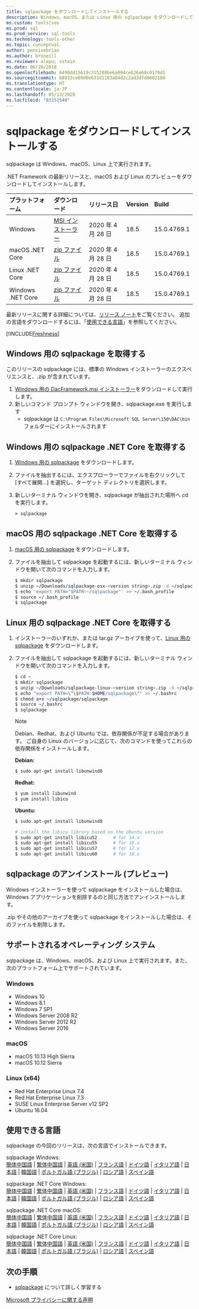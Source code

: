 ```yaml
---
title: sqlpackage をダウンロードしてインストールする
description: Windows、macOS、または Linux 用の sqlpackage をダウンロードしてインストールします
ms.custom: tools|sos
ms.prod: sql
ms.prod_service: sql-tools
ms.technology: tools-other
ms.topic: conceptual
author: pensivebrian
ms.author: broneill
ms.reviewer: alayu; sstein
ms.date: 06/20/2018
ms.openlocfilehash: 6490dd15619c315288be6a094ceb26e68c0179d1
ms.sourcegitcommit: b8933ce09d0e631d1183a84d2c2ad3dfd0602180
ms.translationtype: HT
ms.contentlocale: ja-JP
ms.lasthandoff: 05/13/2020
ms.locfileid: "83151540"
---
```

# <a name="download-and-install-sqlpackage"></a>sqlpackage をダウンロードしてインストールする

sqlpackage は Windows、macOS、Linux 上で実行されます。

.NET Framework の最新リリースと、macOS および Linux のプレビューをダウンロードしてインストールします。

|プラットフォーム|ダウンロード|リリース日|Version|Build
|:---|:---|:---|:---|:---|
|Windows|[MSI インストーラー](https://go.microsoft.com/fwlink/?linkid=2128142)|2020 年 4 月 28 日|18.5|15.0.4769.1|
|macOS .NET Core |[zip ファイル](https://go.microsoft.com/fwlink/?linkid=2128145)|2020 年 4 月 28 日| 18.5|15.0.4769.1|
|Linux .NET Core |[zip ファイル](https://go.microsoft.com/fwlink/?linkid=2128144)|2020 年 4 月 28 日| 18.5|15.0.4769.1|
|Windows .NET Core |[zip ファイル](https://go.microsoft.com/fwlink/?linkid=2128143)|2020 年 4 月 28 日| 18.5|15.0.4769.1|

最新リリースに関する詳細については、[リリース ノート](release-notes-sqlpackage.md)をご覧ください。 追加の言語をダウンロードするには、「[使用できる言語](#available-languages)」を参照してください。

[!INCLUDE[Freshness](../includes/paragraph-content/fresh-note-steps-feedback.md)]

## <a name="get-sqlpackage-for-windows"></a>Windows 用の sqlpackage を取得する

このリリースの sqlpackage には、標準の Windows インストーラーのエクスペリエンスと、.zip が含まれています。 

1. [Windows 用の DacFramework.msi インストーラー](https://go.microsoft.com/fwlink/?linkid=2128142)をダウンロードして実行します。
2. 新しいコマンド プロンプト ウィンドウを開き、sqlpackage.exe を実行します
    - sqlpackage は ```C:\Program Files\Microsoft SQL Server\150\DAC\bin``` フォルダーにインストールされます

## <a name="get-sqlpackage-net-core-for-windows"></a>Windows 用の sqlpackage .NET Core を取得する

1. [Windows 用の sqlpackage](https://go.microsoft.com/fwlink/?linkid=2128143) をダウンロードします。
2. ファイルを抽出するには、エクスプローラーでファイルを右クリックして [すべて展開...] を選択し、ターゲット ディレクトリを選択します。
3. 新しいターミナル ウィンドウを開き、sqlpackage が抽出された場所へ cd を実行します。

   ```cmd
   > sqlpackage
   ```

## <a name="get-sqlpackage-net-core-for-macos"></a>macOS 用の sqlpackage .NET Core を取得する

1. [macOS 用の sqlpackage](https://go.microsoft.com/fwlink/?linkid=2128145) をダウンロードします。
2. ファイルを抽出して sqlpackage を起動するには、新しいターミナル ウィンドウを開いて次のコマンドを入力します。

   ```bash
   $ mkdir sqlpackage
   $ unzip ~/Downloads/sqlpackage-osx-<version string>.zip -d ~/sqlpackage 
   $ echo 'export PATH="$PATH:~/sqlpackage"' >> ~/.bash_profile
   $ source ~/.bash_profile
   $ sqlpackage
   ```

## <a name="get-sqlpackage-net-core-for-linux"></a>Linux 用の sqlpackage .NET Core を取得する

1. インストーラーのいずれか、または tar.gz アーカイブを使って、[Linux 用の sqlpackage](https://go.microsoft.com/fwlink/?linkid=2128144) をダウンロードします。
2. ファイルを抽出して sqlpackage を起動するには、新しいターミナル ウィンドウを開いて次のコマンドを入力します。

   ```bash
   $ cd ~
   $ mkdir sqlpackage
   $ unzip ~/Downloads/sqlpackage-linux-<version string>.zip -d ~/sqlpackage 
   $ echo "export PATH=\"\$PATH:$HOME/sqlpackage\"" >> ~/.bashrc
   $ chmod a+x ~/sqlpackage/sqlpackage
   $ source ~/.bashrc
   $ sqlpackage
   ```

   > [!NOTE]
   > Debian、Redhat、および Ubuntu では、依存関係が不足する場合があります。 ご自身の Linux のバージョンに応じて、次のコマンドを使ってこれらの依存関係をインストールします。

   **Debian:**

   ```bash
   $ sudo apt-get install libunwind8
   ```

   **Redhat:**

   ```bash
   $ yum install libunwind
   $ yum install libicu
   ```

   **Ubuntu:**

   ```bash
   $ sudo apt-get install libunwind8

   # install the libicu library based on the Ubuntu version
   $ sudo apt-get install libicu52      # for 14.x
   $ sudo apt-get install libicu55      # for 16.x
   $ sudo apt-get install libicu57      # for 17.x
   $ sudo apt-get install libicu60      # for 18.x
   ```

## <a name="uninstall-sqlpackage-preview"></a>sqlpackage のアンインストール (プレビュー)

Windows インストーラーを使って sqlpackage をインストールした場合は、Windows アプリケーションを削除するのと同じ方法でアンインストールします。

.zip やその他のアーカイブを使って sqlpackage をインストールした場合は、そのファイルを削除します。

## <a name="supported-operating-systems"></a>サポートされるオペレーティング システム

sqlpackage は、Windows、macOS、および Linux 上で実行されます。また、次のプラットフォーム上でサポートされています。

### <a name="windows"></a>Windows

- Windows 10
- Windows 8.1
- Windows 7 SP1
- Windows Server 2008 R2
- Windows Server 2012 R2
- Windows Server 2016

### <a name="macos"></a>macOS

- macOS 10.13 High Sierra
- macOS 10.12 Sierra

### <a name="linux-x64"></a>Linux (x64)

- Red Hat Enterprise Linux 7.4
- Red Hat Enterprise Linux 7.3
- SUSE Linux Enterprise Server v12 SP2
- Ubuntu 16.04

## <a name="available-languages"></a>使用できる言語

sqlpackage の今回のリリースは、次の言語でインストールできます。

sqlpackage Windows:  
[簡体中国語](https://go.microsoft.com/fwlink/?linkid=2128142&clcid=0x804) | [繁体中国語](https://go.microsoft.com/fwlink/?linkid=2128142&clcid=0x404) | [英語 (米国)](https://go.microsoft.com/fwlink/?linkid=2128142&clcid=0x409) | [フランス語](https://go.microsoft.com/fwlink/?linkid=2128142&clcid=0x40c) | [ドイツ語](https://go.microsoft.com/fwlink/?linkid=2128142&clcid=0x407) | [イタリア語](https://go.microsoft.com/fwlink/?linkid=2128142&clcid=0x410) | [日本語](https://go.microsoft.com/fwlink/?linkid=2128142&clcid=0x411) | [韓国語](https://go.microsoft.com/fwlink/?linkid=2128142&clcid=0x412) | [ポルトガル語 (ブラジル)](https://go.microsoft.com/fwlink/?linkid=2128142&clcid=0x416) | [ロシア語](https://go.microsoft.com/fwlink/?linkid=2128142&clcid=0x419) | [スペイン語](https://go.microsoft.com/fwlink/?linkid=2128142&clcid=0x40a)

sqlpackage .NET Core Windows:  
[簡体中国語](https://go.microsoft.com/fwlink/?linkid=2128143&clcid=0x804) | [繁体中国語](https://go.microsoft.com/fwlink/?linkid=2128143&clcid=0x404) | [英語 (米国)](https://go.microsoft.com/fwlink/?linkid=2128143&clcid=0x409) | [フランス語](https://go.microsoft.com/fwlink/?linkid=2128143&clcid=0x40c) | [ドイツ語](https://go.microsoft.com/fwlink/?linkid=2128143&clcid=0x407) | [イタリア語](https://go.microsoft.com/fwlink/?linkid=2128143&clcid=0x410) | [日本語](https://go.microsoft.com/fwlink/?linkid=2128143&clcid=0x411) | [韓国語](https://go.microsoft.com/fwlink/?linkid=2128143&clcid=0x412) | [ポルトガル語 (ブラジル)](https://go.microsoft.com/fwlink/?linkid=2128143&clcid=0x416) | [ロシア語](https://go.microsoft.com/fwlink/?linkid=2128143&clcid=0x419) | [スペイン語](https://go.microsoft.com/fwlink/?linkid=2128143&clcid=0x40a)

sqlpackage .NET Core macOS:  
[簡体中国語](https://go.microsoft.com/fwlink/?linkid=2128145&clcid=0x804) | [繁体中国語](https://go.microsoft.com/fwlink/?linkid=2128145&clcid=0x404) | [英語 (米国)](https://go.microsoft.com/fwlink/?linkid=2128145&clcid=0x409) | [フランス語](https://go.microsoft.com/fwlink/?linkid=2128145&clcid=0x40c) | [ドイツ語](https://go.microsoft.com/fwlink/?linkid=2128145&clcid=0x407) | [イタリア語](https://go.microsoft.com/fwlink/?linkid=2128145&clcid=0x410) | [日本語](https://go.microsoft.com/fwlink/?linkid=2128145&clcid=0x411) | [韓国語](https://go.microsoft.com/fwlink/?linkid=2128145&clcid=0x412) | [ポルトガル語 (ブラジル)](https://go.microsoft.com/fwlink/?linkid=2128145&clcid=0x416) | [ロシア語](https://go.microsoft.com/fwlink/?linkid=2128145&clcid=0x419) | [スペイン語](https://go.microsoft.com/fwlink/?linkid=2128145&clcid=0x40a)

sqlpackage .NET Core Linux:  
[簡体中国語](https://go.microsoft.com/fwlink/?linkid=2128144&clcid=0x804) | [繁体中国語](https://go.microsoft.com/fwlink/?linkid=2128144&clcid=0x404) | [英語 (米国)](https://go.microsoft.com/fwlink/?linkid=2128144&clcid=0x409) | [フランス語](https://go.microsoft.com/fwlink/?linkid=2128144&clcid=0x40c) | [ドイツ語](https://go.microsoft.com/fwlink/?linkid=2128144&clcid=0x407) | [イタリア語](https://go.microsoft.com/fwlink/?linkid=2128144&clcid=0x410) | [日本語](https://go.microsoft.com/fwlink/?linkid=2128144&clcid=0x411) | [韓国語](https://go.microsoft.com/fwlink/?linkid=2128144&clcid=0x412) | [ポルトガル語 (ブラジル)](https://go.microsoft.com/fwlink/?linkid=2128144&clcid=0x416) | [ロシア語](https://go.microsoft.com/fwlink/?linkid=2128144&clcid=0x419) | [スペイン語](https://go.microsoft.com/fwlink/?linkid=2128144&clcid=0x40a)

## <a name="next-steps"></a>次の手順

- [sqlpackage](sqlpackage.md) について詳しく学習する

[Microsoft プライバシーに関する声明](https://go.microsoft.com/fwlink/?LinkId=521839)
